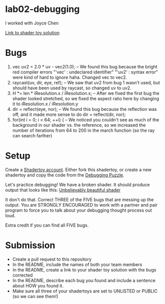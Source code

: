 # lab02-debugging

I worked with Joyce Chen 

[Link to shader toy solution](https://www.shadertoy.com/view/l3fcD2)

# Bugs
1. vec uv2 = 2.0 * uv - vec2(1.0); – We found this bug because the bright red compiler errors "'vec' : undeclared identifier" "'uv2' : syntax error" were kind of hard to ignore haha. Changed vec to vec2.
2. raycast(uv, dir, eye, ref); – We saw that uv2 from bug 1 wasn't used, but should have been used by raycast, so changed uv to uv2.
3. H *= len * iResolution.x / iResolution.x; – After we fixed the first bug the shader looked stretched, so we fixed the aspect ratio here by changing it to iResolution.x / iResolution.y
4. dir = reflect(eye, nor); – We found this bug because the reflection was off, and it made more sense to do dir = reflect(dir, nor);
5. for(int i = 0; i < 64; ++i) { – We noticed you couldn't see as much of the background in our shader vs. the reference, so we increased the number of iterations from 64 to 200 in the march function (so the ray can search farther)

# Setup 

Create a [Shadertoy account](https://www.shadertoy.com/). Either fork this shadertoy, or create a new shadertoy and copy the code from the [Debugging Puzzle](https://www.shadertoy.com/view/flGfRc).

Let's practice debugging! We have a broken shader. It should produce output that looks like this:
[Unbelievably beautiful shader](https://user-images.githubusercontent.com/1758825/200729570-8e10a37a-345d-4aff-8eff-6baf54a32a40.webm)

It don't do that. Correct THREE of the FIVE bugs that are messing up the output. You are STRONGLY ENCOURAGED to work with a partner and pair program to force you to talk about your debugging thought process out loud.

Extra credit if you can find all FIVE bugs.

# Submission
- Create a pull request to this repository
- In the README, include the names of both your team members
- In the README, create a link to your shader toy solution with the bugs corrected
- In the README, describe each bug you found and include a sentence about HOW you found it.
- Make sure all three of your shadertoys are set to UNLISTED or PUBLIC (so we can see them!)
